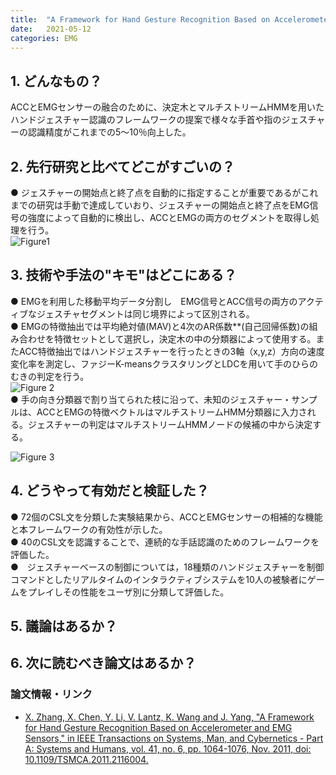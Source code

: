 ```yaml
---
title:  "A Framework for Hand Gesture Recognition Based on Accelerometer and EMG Sensors"
date:   2021-05-12
categories: EMG
---
```


## 1. どんなもの？
ACCとEMGセンサーの融合のために、決定木とマルチストリームHMMを用いたハンドジェスチャー認識のフレームワークの提案で様々な手首や指のジェスチャーの認識精度がこれまでの5〜10％向上した。

## 2. 先行研究と比べてどこがすごいの？
● ジェスチャーの開始点と終了点を自動的に指定することが重要であるがこれまでの研究は手動で達成していおり、ジェスチャーの開始点と終了点をEMG信号の強度によって自動的に検出し、ACCとEMGの両方のセグメントを取得し処理を行う。  
 ![Figure1](https://ieeexplore.ieee.org/mediastore_new/IEEE/content/media/3468/6034617/5735233/5735233-fig-1-source-small.gif)  

## 3. 技術や手法の"キモ"はどこにある？
 ● EMGを利用した移動平均データ分割し　EMG信号とACC信号の両方のアクティブなジェスチャセグメントは同じ境界によって区別される。  
 ● EMGの特徴抽出では平均絶対値(MAV)と4次のAR係数**(自己回帰係数)の組み合わせを特徴セットとして選択し，決定木の中の分類器によって使用する。またACC特徴抽出ではハンドジェスチャーを行ったときの3軸（x,y,z）方向の速度変化率を測定し、ファジーK-meansクラスタリングとLDCを用いて手のひらのむきの判定を行う。   
 ![Figure 2](https://ieeexplore.ieee.org/mediastore_new/IEEE/content/media/3468/6034617/5735233/5735233-fig-2-source-small.gif)  
 ● 手の向き分類器で割り当てられた枝に沿って、未知のジェスチャー・サンプルは、ACCとEMGの特徴ベクトルはマルチストリームHMM分類器に入力される。ジェスチャーの判定はマルチストリームHMMノードの候補の中から決定する。  

 ![Figure 3](https://ieeexplore.ieee.org/mediastore_new/IEEE/content/media/3468/6034617/5735233/5735233-fig-3-source-small.gif)  

## 4. どうやって有効だと検証した？ 
 ● 72個のCSL文を分類した実験結果から、ACCとEMGセンサーの相補的な機能と本フレームワークの有効性が示した。  
 ● 40のCSL文を認識することで、連続的な手話認識のためのフレームワークを評価した。  
 ●　ジェスチャーベースの制御については，18種類のハンドジェスチャーを制御コマンドとしたリアルタイムのインタラクティブシステムを10人の被験者にゲームをプレイしその性能をユーザ別に分類して評価した。  

## 5. 議論はあるか？

## 6. 次に読むべき論文はあるか？

### 論文情報・リンク

- [X. Zhang, X. Chen, Y. Li, V. Lantz, K. Wang and J. Yang, "A Framework for Hand Gesture Recognition Based on Accelerometer and EMG Sensors," in IEEE Transactions on Systems, Man, and Cybernetics - Part A: Systems and Humans, vol. 41, no. 6, pp. 1064-1076, Nov. 2011, doi: 10.1109/TSMCA.2011.2116004.](https://ieeexplore.ieee.org/document/5735233)  
 
